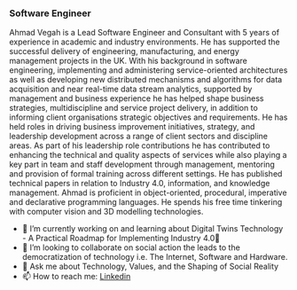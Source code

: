 ### Software Engineer

Ahmad Vegah is a Lead Software Engineer and Consultant with 5 years of experience in academic and industry environments. He has supported the successful delivery of engineering, manufacturing, and energy management projects in the UK. With his background in software engineering, implementing and administering service-oriented architectures as well as developing new distributed mechanisms and algorithms for data acquisition and near real-time data stream analytics, supported by management and business experience he has helped shape business strategies, multidiscipline and service project delivery, in addition to informing client organisations strategic objectives and requirements. He has held roles in driving business improvement initiatives, strategy, and leadership development across a range of client sectors and discipline areas. As part of his leadership role contributions he has contributed to enhancing the technical and quality aspects of services while also playing a key part in team and staff development through management, mentoring and provision of formal training across different settings. He has published technical papers in relation to Industry 4.0, information, and knowledge management. Ahmad is proficient in object-oriented, procedural, imperative and declarative programming languages. He spends his free time tinkering with computer vision and 3D modelling technologies.

- 🔭 I’m currently working on and learning about Digital Twins Technology - A Practical Roadmap for Implementing Industry 4.0🌱 
- 👯 I’m looking to collaborate on social action the leads to the democratization of technology i.e. The Internet, Software and Hardware. 
- 💬 Ask me about Technology, Values, and the Shaping of Social Reality
- 📫 How to reach me: [Linkedin](https://www.linkedin.com/in/ahmad-vegah/) 
<!--
**asvegah/asvegah** is a ✨ _special_ ✨ repository because its `README.md` (this file) appears on your GitHub profile.
- 📫 How to reach me: ...
- 😄 Pronouns: ...
- ⚡ Fun fact: .
- 🤔 I’m looking for help with ...
![Animation](/img/intro.gif)
![Animation](https://github.com/asvegah/asvegah/blob/master/intro.gif)
-->
